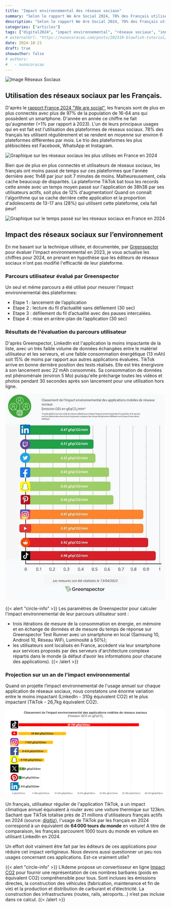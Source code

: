 ```yaml
---
title: "Impact environnemental des réseaux sociaux"
summary: "Selon le rapport We Are Social 2024, 78% des Français utilisent régulièrement les réseaux sociaux, avec en moyenne 6 plateformes différentes par mois. Mais attention, certaines applications comme TikTok explosent les records en termes de temps passé (38h38/mois) et... d'impact environnemental ! Découvrez l'analyse complète de ces tendances numériques dans cet article."
description: "Selon le rapport We Are Social 2024, 78% des Français utilisent régulièrement les réseaux sociaux, avec en moyenne 6 plateformes différentes par mois. Mais attention, certaines applications comme TikTok explosent les records en termes de temps passé (38h38/mois) et... d'impact environnemental ! Découvrez l'analyse complète de ces tendances numériques dans cet article."
categories: ["articles"]
tags: ["digital2024", "impact environnemental", "réseaux sociaux", "innovation"]
# externalUrl: "https://nunocoracao.com/posts/202310-blowfish-tutorial/"
date: 2024-10-21
draft: true
showauthor: false
# authors:
#   - nunocoracao
---
```


![Image Réseaux Sociaux](/img/impact-environnemental-reseaux-sociaux.png)

## Utilisation des réseaux sociaux par les Français.

D'après le [rapport France 2024 "We are social"](https://wearesocial.com/fr/blog/2024/01/digital-2024/), les français sont de plus en plus connectés avec plus de 97% de la population de 16-64 ans qui possèdent un smartphone. D'année en année ce chiffre ne fait qu'augmenter (+1% par rapport à 2023). L'un de leurs principaux usages qui en est fait est l'utilisation des plateformes de réseaux sociaux. 78% des français les utilisent régulièrement et se rendent en moyenne sur environ 6 plateformes différentes par mois. Le trio des plateformes les plus plébiscitées est Facebook, WhatsApp et Instagram.

![Graphique sur les réseaux sociaux les plus utilisés en France en 2024](/img/we-are-social-most-used-platforms-2024.png)

Bien que de plus en plus connectés et utilisateurs de réseaux sociaux, les français ont moins passé de temps sur ces plateformes que l'année dernière avec 1h48 par jour soit 7 minutes de moins. Malheureusement, cela cache beaucoup de disparités. La plateforme TikTok bat tous les records cette année avec un temps moyen passé sur l'application de 38h38 par ses utilisateurs actifs, soit plus de 12% d'augmentation! Quand on connaît l'algorithme qui se cache derrière cette application et la proportion d'adolescents de 13-17 ans (28%) qui utilisent cette plateforme, cela fait peur!

![Graphique sur le temps passé sur les réseaux sociaux en France en 2024](/img/we-are-social-time-spent-2024.png)

## Impact des réseaux sociaux sur l’environnement

En me basant sur la technique utilisée, et documentée, par [Greenspector](https://greenspector.com/fr/quelle-empreinte-environnementale-pour-les-applications-reseaux-sociaux-edition-2023/) pour évaluer l'impact environnemental en 2023, je vous actualise les chiffres pour 2024, en prenant en hypothèse que les éditeurs de réseaux sociaux n'ont pas modifié l'efficacité de leur plateforme.

### Parcours utilisateur évalué par Greenspector

Un seul et même parcours a été utilisé pour mesurer l'impact environnemental des plateformes:
- Etape 1 : lancement de l’application 
- Etape 2 : lecture du fil d’actualité sans défilement (30 sec) 
- Etape 3 : défilement du fil d’actualité avec des pauses intercalées.  
- Etape 4 : mise en arrière-plan de l’application (30 sec)

### Résultats de l'évaluation du parcours utilisateur

D'après Greenspector, LinkedIn est l'application la moins impactante de la liste, avec un très faible volume de données échangées entre le matériel utilisateur et les serveurs, et une faible consommation énergétique (13 mAh) soit 15% de moins par rapport aux autres applications évaluées.
TikTok arrive en bonne dernière position des tests réalisés. Elle est très énergivore à son lancement avec 22 mAh consommés. Sa consommation de données est phénoménale (environ 5 Mo) puisqu'elle précharge toutes les vidéos et photos pendant 30 secondes après son lancement pour une utilisation hors ligne.

![Classement des plateformes de réseaux sociaux par impact environnemental](img/greenspector-impact-environnemental-parcours-utilisateur.png)

{{< alert "circle-info" >}}
Les paramètres de Greenspector pour calculer l'impact environnemental de leur parcours utilisateur sont :
- trois itérations de mesure de la consommation en énergie, en mémoire et en échange de données et de mesure du temps de réponse sur Greenspector Test Runner avec un smartphone en local (Samsung 10, Android 10, Réseau WiFi, Luminosité à 50%);
- les utilisateurs sont localisés en France, accèdent via leur smartphone aux services proposés par des serveurs d'architecture complexe  répartis dans le monde (à défaut d’avoir les informations pour chacune des applications).
{{< /alert >}}

### Projection sur un an de l'impact environnemental 

Quand on projette l’impact environnemental de l'usage annuel sur chaque application de réseaux sociaux, nous constatons une énorme variation entre le moins impactant (LinkedIn - 310g équivalent CO2) et le plus impactant (TikTok - 26,7kg équivalent CO2). 

![Classement des plateformes de réseaux sociaux par impact environnemental annuel](img/classement-impact-environnemental-reseau-sociaux-2024-fr.png)

Un français, utilisateur régulier de l'application TikTok, a un impact climatique annuel équivalent à rouler avec une voiture thermique sur 123km. Sachant que TikTok totalise près de 21 millions d'utilisateurs français actifs en 2024 (source: [digitiz](https://digitiz.fr/blog/statistiques-tiktok/)), l'usage de TikTok par les français en 2024 correspond à un équivalent de **64 000 tours du monde** en voiture! A titre de comparaison, les français parcourent 1000 tours du monde en voiture en utilisant LinkedIn en 2024.

Un effort doit vraiment être fait par les éditeurs de ces applications pour réduire cet impact vertigineux. Nous devons aussi questionner un peu nos usages concernant ces applications. Est-ce vraiment utile?

{{< alert "circle-info" >}}
L’Ademe propose un convertisseur en ligne [Impact CO2](https://impactco2.fr) pour fournir une représentation de ces nombres barbares (poids en équivalent CO2) compréhensible pour tous. Sont incluses les émissions directes, la construction des véhicules (fabrication, maintenance et fin de vie) et la production et distribution de carburant et d’électricité. La construction des infrastructures (routes, rails, aéroports…) n’est pas incluse dans ce calcul.
{{< /alert >}}

